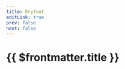 ```yaml
---
title: Dryfoot
editLink: true
prev: false
next: false
---
```

# {{ $frontmatter.title }}

<MyImageComponent image="maps/dryfoot.png" :alt="$frontmatter.title + ' Map'" />
